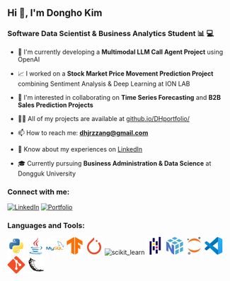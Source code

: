 ## Hi 👋, I'm Dongho Kim

### Software Data Scientist & Business Analytics Student 📊 💻

- 🔬 I'm currently developing a **Multimodal LLM Call Agent Project** using OpenAI
  
- 📈 I worked on a **Stock Market Price Movement Prediction Project** combining Sentiment Analysis & Deep Learning at ION LAB

- 👥 I'm interested in collaborating on **Time Series Forecasting** and **B2B Sales Prediction Projects**

- 👨‍💻 All of my projects are available at [github.io/DHportfolio/](https://decisionwithdata.github.io/DHportfolio/)

- 📫 How to reach me: **dhjrzzang@gmail.com**

- 📄 Know about my experiences on [LinkedIn](https://www.linkedin.com/in/dongho-evan-kim)

- 🎓 Currently pursuing **Business Administration & Data Science** at Dongguk University

### Connect with me:
[![LinkedIn](https://img.shields.io/badge/LinkedIn-0077B5?style=for-the-badge&logo=linkedin&logoColor=white)](https://www.linkedin.com/in/dongho-evan-kim)
[![Portfolio](https://img.shields.io/badge/Portfolio-000000?style=for-the-badge&logo=github&logoColor=white)](\https://decisionwithdata.github.io/DHportfolio/)

### Languages and Tools:

<!-- Programming Languages -->
<p align="left">
<img src="https://raw.githubusercontent.com/devicons/devicon/master/icons/python/python-original.svg" alt="python" width="40" height="40"/>
<img src="https://raw.githubusercontent.com/devicons/devicon/master/icons/java/java-original.svg" alt="java" width="40" height="40"/>
<img src="https://raw.githubusercontent.com/devicons/devicon/master/icons/mysql/mysql-original-wordmark.svg" alt="mysql" width="40" height="40"/>

<!-- ML/DL Frameworks -->
<img src="https://raw.githubusercontent.com/devicons/devicon/master/icons/tensorflow/tensorflow-original.svg" alt="tensorflow" width="40" height="40"/>
<img src="https://raw.githubusercontent.com/devicons/devicon/master/icons/pytorch/pytorch-original.svg" alt="pytorch" width="40" height="40"/>
<img src="https://upload.wikimedia.org/wikipedia/commons/0/05/Scikit_learn_logo_small.svg" alt="scikit_learn" width="40" height="40"/>

<!-- Data Science Tools -->
<img src="https://raw.githubusercontent.com/devicons/devicon/master/icons/pandas/pandas-original.svg" alt="pandas" width="40" height="40"/>
<img src="https://raw.githubusercontent.com/devicons/devicon/master/icons/numpy/numpy-original.svg" alt="numpy" width="40" height="40"/>
<img src="https://raw.githubusercontent.com/devicons/devicon/master/icons/jupyter/jupyter-original.svg" alt="jupyter" width="40" height="40"/>

<!-- Development Tools -->
<img src="https://raw.githubusercontent.com/devicons/devicon/master/icons/vscode/vscode-original.svg" alt="vscode" width="40" height="40"/>
<img src="https://raw.githubusercontent.com/devicons/devicon/master/icons/git/git-original.svg" alt="git" width="40" height="40"/>
<img src="https://raw.githubusercontent.com/devicons/devicon/master/icons/flask/flask-original.svg" alt="flask" width="40" height="40"/>
</p>
